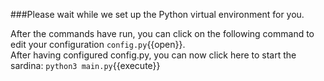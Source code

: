###Please wait while we set up the Python virtual environment for you.  

After the commands have run, you can click on the following command to edit your configuration `config.py`{{open}}.  
After having configured config.py, you can now click here to start the sardina: `python3 main.py`{{execute}}
